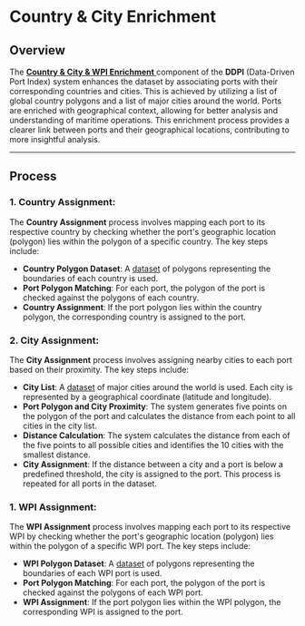 # Country & City Enrichment

## Overview

The [**Country & City & WPI Enrichment** ](../src/post_processing/geo_information_enrichment.py) component of the **DDPI** (Data-Driven Port Index) system enhances the dataset by associating ports with their corresponding countries and cities. This is achieved by utilizing a list of global country polygons and a list of major cities around the world. Ports are enriched with geographical context, allowing for better analysis and understanding of maritime operations. This enrichment process provides a clearer link between ports and their geographical locations, contributing to more insightful analysis.

---

## Process

### 1. **Country Assignment**: 

The **Country Assignment** process involves mapping each port to its respective country by checking whether the port's geographic location (polygon) lies within the polygon of a specific country. The key steps include:
- **Country Polygon Dataset**: A [dataset](../data/countries_part_1.geojson)  of polygons representing the boundaries of each country is used.
- **Port Polygon Matching**: For each port, the polygon of the port is checked against the polygons of each country.
- **Country Assignment**: If the port polygon lies within the country polygon, the corresponding country is assigned to the port.

### 2. **City Assignment**: 

The **City Assignment** process involves assigning nearby cities to each port based on their proximity. The key steps include:
- **City List**: A [dataset](../data/cities.geojson) of major cities around the world is used. Each city is represented by a geographical coordinate (latitude and longitude).
- **Port Polygon and City Proximity**: The system generates five points on the polygon of the port and calculates the distance from each point to all cities in the city list.
- **Distance Calculation**: The system calculates the distance from each of the five points to all possible cities and identifies the 10 cities with the smallest distance.
- **City Assignment**: If the distance between a city and a port is below a predefined threshold, the city is assigned to the port. This process is repeated for all ports in the dataset.

### 1. **WPI Assignment**: 

The **WPI Assignment** process involves mapping each port to its respective WPI by checking whether the port's geographic location (polygon) lies within the polygon of a specific WPI port. The key steps include:
- **WPI Polygon Dataset**: A [dataset](../data/wpi.geojson)  of polygons representing the boundaries of each WPI port is used.
- **Port Polygon Matching**: For each port, the polygon of the port is checked against the polygons of each WPI port.
- **WPI Assignment**: If the port polygon lies within the WPI polygon, the corresponding WPI is assigned to the port.




